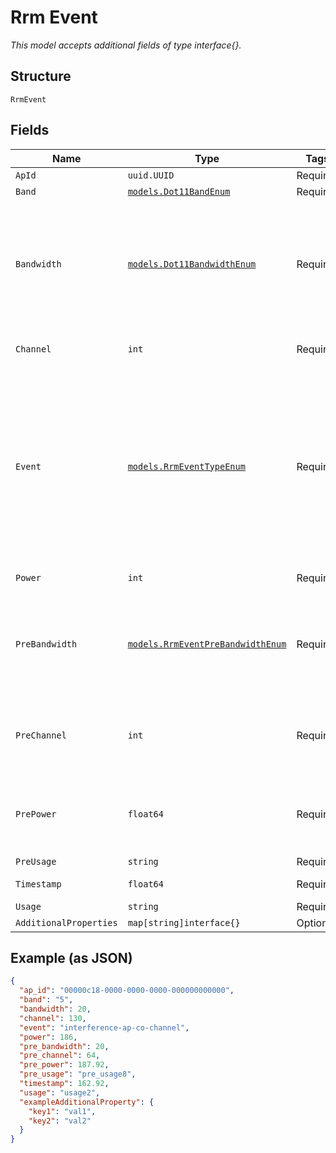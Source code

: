
# Rrm Event

*This model accepts additional fields of type interface{}.*

## Structure

`RrmEvent`

## Fields

| Name | Type | Tags | Description |
|  --- | --- | --- | --- |
| `ApId` | `uuid.UUID` | Required | - |
| `Band` | [`models.Dot11BandEnum`](../../doc/models/dot-11-band-enum.md) | Required | enum: `24`, `5`, `6` |
| `Bandwidth` | [`models.Dot11BandwidthEnum`](../../doc/models/dot-11-bandwidth-enum.md) | Required | channel width for the band.enum: `20`, `40`, `80` (only applicable for band_5 and band_6), `160` (only for band_6) |
| `Channel` | `int` | Required | Channel for the band from rrm |
| `Event` | [`models.RrmEventTypeEnum`](../../doc/models/rrm-event-type-enum.md) | Required | enum: `interference-ap-co-channel`, `interference-ap-non-wifi`, `neighbor-ap-down`, `neighbor-ap-recovered`, `radar-detected`, `rrm-radar`, `scheduled-site_rrm`, `triggered-site_rrm` |
| `Power` | `int` | Required | Tx power of the radio |
| `PreBandwidth` | [`models.RrmEventPreBandwidthEnum`](../../doc/models/rrm-event-pre-bandwidth-enum.md) | Required | (previously) channel width for the band , 0 means no previously available. enum: `0`, `20`, `40`, `80`, `160` |
| `PreChannel` | `int` | Required | (previously) channel for the band, 0 means no previously available |
| `PrePower` | `float64` | Required | (previously) tx power of the radio, 0 means no previously available |
| `PreUsage` | `string` | Required | - |
| `Timestamp` | `float64` | Required | Timestamp of the event |
| `Usage` | `string` | Required | - |
| `AdditionalProperties` | `map[string]interface{}` | Optional | - |

## Example (as JSON)

```json
{
  "ap_id": "00000c18-0000-0000-0000-000000000000",
  "band": "5",
  "bandwidth": 20,
  "channel": 130,
  "event": "interference-ap-co-channel",
  "power": 186,
  "pre_bandwidth": 20,
  "pre_channel": 64,
  "pre_power": 187.92,
  "pre_usage": "pre_usage8",
  "timestamp": 162.92,
  "usage": "usage2",
  "exampleAdditionalProperty": {
    "key1": "val1",
    "key2": "val2"
  }
}
```

